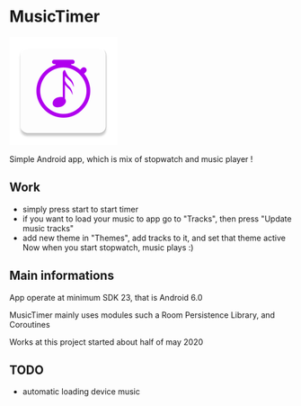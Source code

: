 # MusicTimer
![MusicTimer logo](app/src/main/res/mipmap-xxxhdpi/ic_launcher.png "MusicTimer logo")

Simple Android app, which is mix of stopwatch and music player !

## Work
* simply press start to start timer
* if you want to load your music to app go to "Tracks", then press "Update music tracks"
* add new theme in "Themes", add tracks to it, and set that theme active
Now when you start stopwatch, music plays :)

## Main informations
App operate at minimum SDK 23, that is Android 6.0

MusicTimer mainly uses modules such a Room Persistence Library, and Coroutines

Works at this project started about half of may 2020

## TODO
* automatic loading device music
